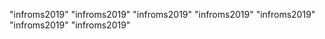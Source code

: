 "infroms2019" 
"infroms2019" 
"infroms2019" 
"infroms2019" 
"infroms2019" 
"infroms2019" 
"infroms2019" 
